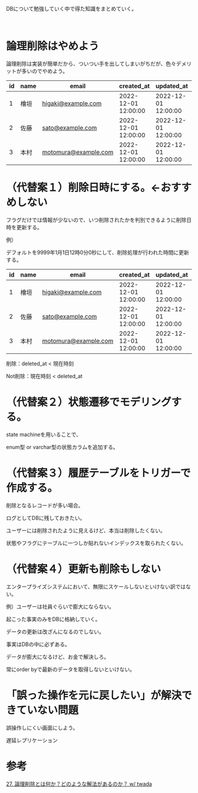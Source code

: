 DBについて勉強していく中で得た知識をまとめていく。

<br>

# 論理削除はやめよう

論理削除は実装が簡単だから、ついつい手を出してしまいがちだが、色々デメリットが多いのでやめよう。

| id | name | email | created_at | updated_at | is_deleted |
| --- | --- | --- | --- | --- | --- |
| 1 | 檜垣 | higaki@example.com | 2022-12-01 12:00:00 | 2022-12-01 12:00:00 | 0 |
| 2 | 佐藤 | sato@example.com | 2022-12-01 12:00:00 | 2022-12-01 12:00:00 | 0 |
| 3 | 本村 | motomura@example.com | 2022-12-01 12:00:00 | 2022-12-01 12:00:00 | 1 |

# （代替案１）削除日時にする。←おすすめしない

フラグだけでは情報が少ないので、いつ削除されたかを判別できるように削除日時を更新する。

例）

デフォルトを9999年1月1日12時0分0秒にして、削除処理が行われた時間に更新する。

| id | name | email | created_at | updated_at | deleted_at |
| --- | --- | --- | --- | --- | --- |
| 1 | 檜垣 | higaki@example.com | 2022-12-01 12:00:00 | 2022-12-01 12:00:00 | 9999-01-01 12:00:00 |
| 2 | 佐藤 | sato@example.com | 2022-12-01 12:00:00 | 2022-12-01 12:00:00 | 9999-01-01 12:00:00 |
| 3 | 本村 | motomura@example.com | 2022-12-01 12:00:00 | 2022-12-01 12:00:00 | 2022-11-12 14:12:54 |

削除：deleted_at < 現在時刻

Not削除：現在時刻 < deleted_at

# （代替案２）状態遷移でモデリングする。

state machineを用いることで、

enum型 or varchar型の状態カラムを追加する。

# （代替案３）履歴テーブルをトリガーで作成する。

削除となるレコードが多い場合。

ログとしてDBに残しておきたい。

ユーザーには削除されたように見えるけど、本当は削除したくない。

状態やフラグにテーブルに一つしか貼れないインデックスを取られたくない。

# （代替案４）更新も削除もしない

エンタープライズシステムにおいて、無限にスケールしないといけない訳ではない。

例）ユーザーは社員ぐらいで膨大にならない。

起こった事実のみをDBに格納していく。

データの更新は改ざんになるのでしない。

事実はDBの中に必ずある。

データが膨大になるけど、お金で解決しろ。

常にorder byで最新のデータを取得しないといけない。

# 「誤った操作を元に戻したい」が解決できていない問題

誤操作しにくい画面にしよう。

遅延レプリケーション

# 参考

[27. 論理削除とは何か？どのような解法があるのか？ w/ twada](https://fukabori.fm/episode/27)
